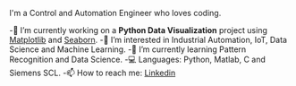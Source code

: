 I'm a Control and Automation Engineer who loves coding.

-🔭 I’m currently working on a **Python Data Visualization** project using [Matplotlib](https://matplotlib.org/) and [Seaborn](https://seaborn.pydata.org/).
-👀 I’m interested in Industrial Automation, IoT, Data Science and Machine Learning.
-🌱 I’m currently learning Pattern Recognition and Data Science.
-💻 Languages: Python, Matlab, C and Siemens SCL.
-📫 How to reach me: [Linkedin](https://www.linkedin.com/in/periclesrialto/)

<!---
periclesrialto/periclesrialto is a ✨ special ✨ repository because its `README.md` (this file) appears on your GitHub profile.
You can click the Preview link to take a look at your changes.
--->
